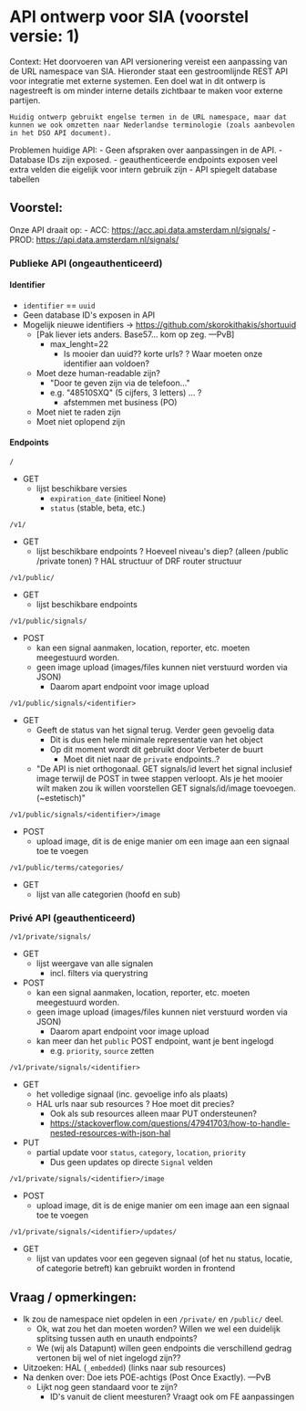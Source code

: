 # API ontwerp voor SIA (voorstel versie: 1)

Context:
    Het doorvoeren van API versionering vereist een aanpassing van de URL
    namespace van SIA. Hieronder staat een gestroomlijnde REST API voor
    integratie met externe systemen. Een doel wat in dit ontwerp is nagestreeft
    is om minder interne details zichtbaar te maken voor externe partijen.

    Huidig ontwerp gebruikt engelse termen in de URL namespace, maar dat
    kunnen we ook omzetten naar Nederlandse terminologie (zoals aanbevolen
    in het DSO API document).

Problemen huidige API:
    - Geen afspraken over aanpassingen in de API.
    - Database IDs zijn exposed.
    - geauthenticeerde endpoints exposen veel extra velden die eigelijk voor
      intern gebruik zijn
    - API spiegelt database tabellen

## Voorstel:

Onze API draait op:
    - ACC: https://acc.api.data.amsterdam.nl/signals/
    - PROD: https://api.data.amsterdam.nl/signals/


### Publieke API (ongeauthenticeerd)

#### Identifier

- `identifier` == `uuid`
- Geen database ID's exposen in API
- Mogelijk nieuwe identifiers -> https://github.com/skorokithakis/shortuuid 
    - [Pak liever iets anders. Base57... kom op zeg. —PvB]
        - max_lenght=22
            - Is mooier dan uuid?? korte urls?
? Waar moeten onze identifier aan voldoen?
    - Moet deze human-readable zijn? 
        - "Door te geven zijn via de telefoon..."   
        - e.g. "48510SXQ" (5 cijfers, 3 letters) ... ?
            - afstemmen met business (PO)
    - Moet niet te raden zijn
    - Moet niet oplopend zijn


#### Endpoints

`/`
- GET 
    - lijst beschikbare versies
        - `expiration_date` (initieel None) 
        - `status` (stable, beta, etc.)

`/v1/`
- GET
    - lijst beschikbare endpoints
    ? Hoeveel niveau's diep? (alleen /public /private tonen)
    ? HAL structuur of DRF router structuur 

`/v1/public/`
- GET
    - lijst beschikbare endpoints

`/v1/public/signals/`
- POST
    - kan een signal aanmaken, location, reporter, etc. moeten meegestuurd
      worden.
    - geen image upload (images/files kunnen niet verstuurd worden via JSON)
        - Daarom apart endpoint voor image upload

`/v1/public/signals/<identifier>`
- GET
    - Geeft de status van het signal terug. Verder geen gevoelig data
        - Dit is dus een hele minimale representatie van het object 
        - Op dit moment wordt dit gebruikt door Verbeter de buurt
            - Moet dit niet naar de `private` endpoints..?
    - "De API is niet orthogonaal. GET signals/id levert het signal inclusief image terwijl de POST in twee stappen verloopt. Als je het mooier wilt maken zou ik willen voorstellen GET signals/id/image toevoegen. (~estetisch)"

`/v1/public/signals/<identifier>/image`
- POST
    - upload image, dit is de enige manier om een image aan een signaal toe te voegen

`/v1/public/terms/categories/`
- GET
    - lijst van alle categorien (hoofd en sub)


### Privé API (geauthenticeerd)
`/v1/private/signals/`
- GET
    - lijst weergave van alle signalen
        - incl. filters via querystring
- POST
    - kan een signal aanmaken, location, reporter, etc. moeten meegestuurd worden.
    - geen image upload (images/files kunnen niet verstuurd worden via JSON)
        - Daarom apart endpoint voor image upload
    - kan meer dan het `public` POST endpoint, want je bent ingelogd
        - e.g. `priority`, `source` zetten

`/v1/private/signals/<identifier>`
- GET
    - het volledige signaal (inc. gevoelige info als plaats)
    - HAL urls naar sub resources
        ? Hoe moet dit precies? 
        - Ook als sub resources alleen maar PUT ondersteunen?
        - https://stackoverflow.com/questions/47941703/how-to-handle-nested-resources-with-json-hal
- PUT
    - partial update voor `status`, `category`, `location`, `priority`
        - Dus geen updates op directe `Signal` velden

`/v1/private/signals/<identifier>/image`
- POST
    - upload image, dit is de enige manier om een image aan een signaal toe te voegen

`/v1/private/signals/<identifier>/updates/`
- GET
    - lijst van updates voor een gegeven signaal (of het nu status, locatie,
      of categorie betreft) kan gebruikt worden in frontend


## Vraag / opmerkingen:

- Ik zou de namespace niet opdelen in een `/private/` en `/public/` deel.
    - Ok, wat zou het dan moeten worden? Willen we wel een duidelijk splitsing tussen auth en unauth endpoints?
    - We (wij als Datapunt) willen geen endpoints die verschillend gedrag vertonen bij wel of niet ingelogd zijn??
- Uitzoeken: HAL (`_embedded`) (links naar sub resources)  
- Na denken over: Doe iets POE-achtigs (Post Once Exactly). —PvB
    - Lijkt nog geen standaard voor te zijn?
        - ID's vanuit de client meesturen? Vraagt ook om FE aanpassingen
